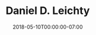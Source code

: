 ---
title: Daniel D. Leichty
date: 2018-05-10T00:00:00-07:00
tags:
  - eagle
description:
draft: false
---